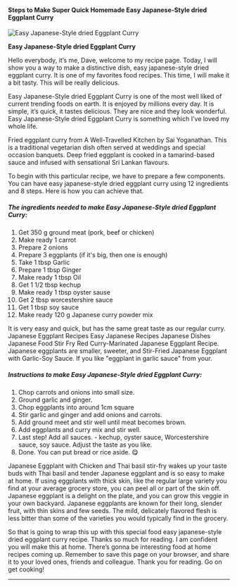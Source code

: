             

#### Steps to Make Super Quick Homemade Easy Japanese-Style dried Eggplant Curry

![Easy Japanese-Style dried Eggplant Curry](https://img-global.cpcdn.com/recipes/53f9bb5be3a9684b/751x532cq70/easy-japanese-style-dried-eggplant-curry-recipe-main-photo.jpg)

**Easy Japanese-Style dried Eggplant Curry**

Hello everybody, it’s me, Dave, welcome to my recipe page. Today, I will show you a way to make a distinctive dish, easy japanese-style dried eggplant curry. It is one of my favorites food recipes. This time, I will make it a bit tasty. This will be really delicious.

Easy Japanese-Style dried Eggplant Curry is one of the most well liked of current trending foods on earth. It is enjoyed by millions every day. It is simple, it’s quick, it tastes delicious. They are nice and they look wonderful. Easy Japanese-Style dried Eggplant Curry is something which I’ve loved my whole life.

Fried eggplant curry from A Well-Travelled Kitchen by Sai Yoganathan. This is a traditional vegetarian dish often served at weddings and special occasion banquets. Deep fried eggplant is cooked in a tamarind-based sauce and infused with sensational Sri Lankan flavours.

To begin with this particular recipe, we have to prepare a few components. You can have easy japanese-style dried eggplant curry using 12 ingredients and 8 steps. Here is how you can achieve that.

##### The ingredients needed to make Easy Japanese-Style dried Eggplant Curry:

1.  Get 350 g ground meat (pork, beef or chicken)
2.  Make ready 1 carrot
3.  Prepare 2 onions
4.  Prepare 3 eggplants (if it's big, then one is enough)
5.  Take 1 tbsp Garlic
6.  Prepare 1 tbsp Ginger
7.  Make ready 1 tbsp Oil
8.  Get 1 1/2 tbsp kechup
9.  Make ready 1 tbsp oyster sause
10.  Get 2 tbsp worcestershire sauce
11.  Get 1 tbsp soy sauce
12.  Make ready 120 g Japanese curry powder mix

It is very easy and quick, but has the same great taste as our regular curry. Japanese Eggplant Recipes Easy Japanese Recipes Japanese Dishes Japanese Food Stir Fry Red Curry-Marinated Japanese Eggplant Recipe. Japanese eggplants are smaller, sweeter, and Stir-Fried Japanese Eggplant with Garlic-Soy Sauce. If you like "eggplant in garlic sauce" from your.

##### Instructions to make Easy Japanese-Style dried Eggplant Curry:

1.  Chop carrots and onions into small size.
2.  Ground garlic and ginger.
3.  Chop eggplants into around 1cm square
4.  Stir garlic and ginger and add onions and carrots.
5.  Add ground meet and stir well until meat becomes brown.
6.  Add eggplants and curry mix and stir well.
7.  Last step! Add all sauces. - kechup, oyster sauce, Worcestershire sauce, soy sauce. Adjust the taste as you like.
8.  Done. You can put bread or rice aside. 😋

Japanese Eggplant with Chicken and Thai basil stir-fry wakes up your taste buds with Thai basil and tender Japanese eggplant and is so easy to make at home. If using eggplants with thick skin, like the regular large variety you find at your average grocery store, you can peel all or part of the skin off. Japanese eggplant is a delight on the plate, and you can grow this veggie in your own backyard. Japanese eggplants are known for their long, slender fruit, with thin skins and few seeds. The mild, delicately flavored flesh is less bitter than some of the varieties you would typically find in the grocery.

So that is going to wrap this up with this special food easy japanese-style dried eggplant curry recipe. Thanks so much for reading. I am confident you will make this at home. There’s gonna be interesting food at home recipes coming up. Remember to save this page on your browser, and share it to your loved ones, friends and colleague. Thank you for reading. Go on get cooking!

* * *